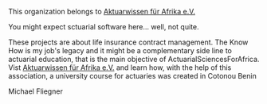 This organization belongs to
[Aktuarwissen für Afrika e.V.]( http://www.actuarialsciencesforafrica.org)

You might expect sctuarial software here... well, not quite. 

These projects are about life insurance  contract management.
The Know How is my job's legacy and it might be a
complementary side line to actuarial education, that is the main objective of 
ActuarialSciencesForAfrica. 
Vist 
[Aktuarwissen für Afrika e.V.]( http://www.actuarialsciencesforafrica.org) and learn 
how, with the help of this association, a university course for actuaries was created in Cotonou Benin

Michael Fliegner 
